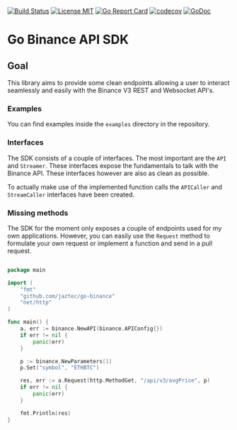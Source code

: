 [![Build Status](https://www.travis-ci.com/jaztec/go-binance.svg?branch=main)](https://www.travis-ci.com/jaztec/go-binance)
[![License MIT](https://img.shields.io/badge/License-MIT-brightgreen.svg)](https://github.com/jaztec/go-binance/blob/master/LICENSE)
[![Go Report Card](https://goreportcard.com/badge/github.com/jaztec/go-binance)](https://goreportcard.com/report/github.com/jaztec/go-binance)
[![codecov](https://codecov.io/gh/jaztec/go-binance/branch/main/graph/badge.svg?token=VYL719M4RA)](https://codecov.io/gh/jaztec/go-binance)
[![GoDoc](https://godoc.org/github.com/jaztec/go-binance?status.svg)](https://pkg.go.dev/github.com/jaztec/go-binance)

# Go Binance API SDK

## Goal 

This library aims to provide some clean endpoints allowing a user to interact seamlessly and easily with the 
Binance V3 REST and Websocket API's.

### Examples

You can find examples inside the `examples` directory in the repository.

### Interfaces

The SDK consists of a couple of interfaces. The most important are the `API` and `Streamer`. These interfaces expose
the fundamentals to talk with the Binance API. These interfaces however are also as clean as possible.

To actually make use of the implemented function calls the `APICaller` and `StreamCaller` interfaces have been created.

### Missing methods

The SDK for the moment only exposes a couple of endpoints used for my own applications. However, you can easily use the
`Request` method to formulate your own request or implement a function and send in a pull request.

```go

package main

import (
	"fmt"
	"github.com/jaztec/go-binance"
	"net/http"
)

func main() {
	a, err := binance.NewAPI(binance.APIConfig{})
	if err != nil {
		panic(err)
	}

	p := binance.NewParameters(1)
	p.Set("symbol", "ETHBTC")

	res, err := a.Request(http.MethodGet, "/api/v3/avgPrice", p)
	if err != nil {
		panic(err)
	}

	fmt.Println(res)
}

```